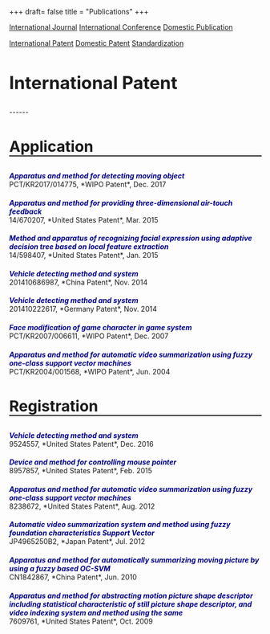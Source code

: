 +++
draft= false
title = "Publications"
+++

<style>
    .paper-title{
        margin-bottom: 0;
        color: darkblue;
        }
    .paper-author{
        font-weight: bold;
        }
</style>

<div id="action-buttons" style="margin-bottom: 15px; margin-top: 10px;">
<a class="button outline big" href="/web-demo/publications">International Journal</a>
<a class="button outline big" href="/web-demo/publications-int-conf">International Conference</a>
<a class="button outline big" href="/web-demo/publications-dom">Domestic Publication</a>
</div>

<div id="action-buttons">
<a class="button primary big" href="/web-demo/publications-int-pat">International Patent</a>
<a class="button outline big" href="/web-demo/publications-dom-pat">Domestic Patent</a>
<a class="button outline big" href="/web-demo/publications-std">Standardization</a>
</div>


<h2 style="font-size: 35px;">International Patent</h2>
------
<br/>
<h3 style="border-bottom: 2px solid; font-size: 30px;">Application</h3>

<h5 class="paper-title">Apparatus and method for detecting moving object</h5>
PCT/KR2017/014775, *WIPO Patent*, Dec. 2017

<h5 class="paper-title">Apparatus and method for providing three-dimensional air-touch feedback</h5>
14/670207, *United States Patent*, Mar. 2015

<h5 class="paper-title">Method and apparatus of recognizing facial expression using adaptive decision tree based on local feature extraction</h5>
14/598407, *United States Patent*, Jan. 2015

<h5 class="paper-title">Vehicle detecting method and system</h5>
201410686987, *China Patent*, Nov. 2014

<h5 class="paper-title">Vehicle detecting method and system</h5>
201410222617, *Germany Patent*, Nov. 2014

<h5 class="paper-title">Face modification of game character in game system</h5>
PCT/KR2007/006611, *WIPO Patent*, Dec. 2007

<h5 class="paper-title">Apparatus and method for automatic video summarization using fuzzy one-class support vector machines</h5>
PCT/KR2004/001568, *WIPO Patent*, Jun. 2004



<br/>
<h3 style="border-bottom: 2px solid; font-size: 30px;">Registration</h3>


<h5 class="paper-title">Vehicle detecting method and system</h5>
9524557, *United States Patent*, Dec. 2016

<h5 class="paper-title">Device and method for controlling mouse pointer</h5>
8957857, *United States Patent*, Feb. 2015

<h5 class="paper-title">Apparatus and method for automatic video summarization using fuzzy one-class support vector machines</h5>
8238672, *United States Patent*, Aug. 2012

<h5 class="paper-title">Automatic video summarization system and method using fuzzy foundation characteristics Support Vector</h5>
JP4965250B2, *Japan Patent*, Jul. 2012

<h5 class="paper-title">Apparatus and method for automatically summarizing moving picture by using a fuzzy based OC-SVM</h5>
CN1842867, *China Patent*, Jun. 2010

<h5 class="paper-title">Apparatus and method for abstracting motion picture shape descriptor including statistical characteristic of still
picture shape descriptor, and video indexing system and method using the same</h5>
7609761, *United States Patent*, Oct. 2009

